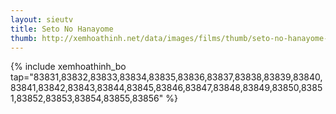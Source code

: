 ```yaml
---
layout: sieutv
title: Seto No Hanayome
thumb: http://xemhoathinh.net/data/images/films/thumb/seto-no-hanayome-seto-no-hanayome-2012.jpg
---
```

{% include xemhoathinh_bo tap="83831,83832,83833,83834,83835,83836,83837,83838,83839,83840,83841,83842,83843,83844,83845,83846,83847,83848,83849,83850,83851,83852,83853,83854,83855,83856" %} 
